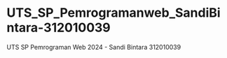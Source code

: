 # UTS_SP_Pemrogramanweb_SandiBintara-312010039
UTS SP Pemrograman Web 2024 - Sandi Bintara 312010039
